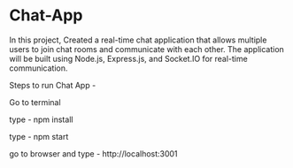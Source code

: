 # Chat-App
In this project, Created a real-time chat application that allows multiple users to join chat rooms and communicate with each other. The application will be built using Node.js, Express.js, and Socket.IO for real-time communication.

Steps to run Chat App - 

Go to terminal

type - npm install

type - npm start

go to browser and type - http://localhost:3001 
